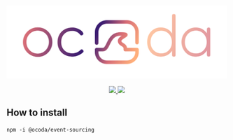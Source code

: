 <p align="center">
	<a href="http://ocoda.io/" target="blank"><img src="https://github.com/ocoda/.github/raw/master/assets/ocoda_logo_full_gradient.svg" width="600" alt="Ocoda Logo" /></a>
</p>

<p align="center">
	<a href="https://dl.circleci.com/status-badge/redirect/gh/ocoda/event-sourcing/tree/master">
		<img src="https://dl.circleci.com/status-badge/img/gh/ocoda/event-sourcing/tree/master.svg?style=shield&circle-token=a100516020508c3af55331a6000b671c6bc94f62">
	</a>
	<a href="https://codecov.io/gh/ocoda/event-sourcing">
		<img src="https://codecov.io/gh/ocoda/event-sourcing/branch/master/graph/badge.svg?token=D6BRXUY0J8">
	</a>
</p>

## How to install

```
npm -i @ocoda/event-sourcing
```
